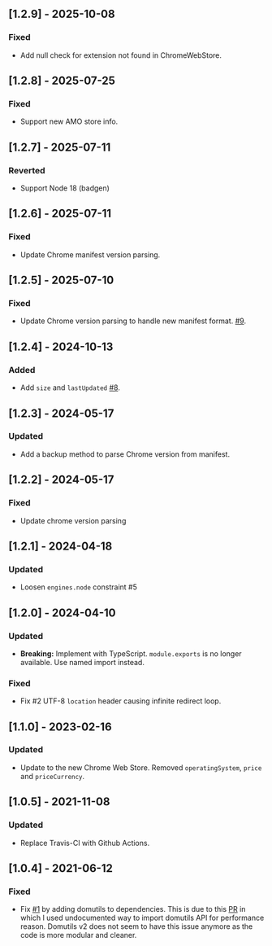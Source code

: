 ## [1.2.9] - 2025-10-08

### Fixed
- Add null check for extension not found in ChromeWebStore.

## [1.2.8] - 2025-07-25

### Fixed

- Support new AMO store info.

## [1.2.7] - 2025-07-11

### Reverted
- Support Node 18 (badgen)

## [1.2.6] - 2025-07-11

### Fixed
- Update Chrome manifest version parsing.

## [1.2.5] - 2025-07-10

### Fixed

- Update Chrome version parsing to handle new manifest format. [#9](https://github.com/awesome-webextension/webextension-store-meta/issues/9).

## [1.2.4] - 2024-10-13

### Added
- Add `size` and `lastUpdated` [#8](https://github.com/awesome-webextension/webextension-store-meta/issues/8).

## [1.2.3] - 2024-05-17

### Updated
- Add a backup method to parse Chrome version from manifest.


## [1.2.2] - 2024-05-17

### Fixed
- Update chrome version parsing


## [1.2.1] - 2024-04-18

### Updated
- Loosen `engines.node` constraint #5


## [1.2.0] - 2024-04-10

### Updated
- **Breaking:** Implement with TypeScript. `module.exports` is no longer available. Use named import instead.

### Fixed
- Fix #2 UTF-8 `location` header causing infinite redirect loop.


## [1.1.0] - 2023-02-16

### Updated
- Update to the new Chrome Web Store. Removed `operatingSystem`, `price` and `priceCurrency`.


## [1.0.5] - 2021-11-08

### Updated
- Replace Travis-CI with Github Actions.


## [1.0.4] - 2021-06-12

### Fixed
- Fix [#1](https://github.com/crimx/webextension-store-meta/issues/1) by adding domutils to dependencies.
  This is due to this [PR](https://github.com/badges/shields/pull/5697) in which I used undocumented way to import domutils API for performance reason. Domutils v2 does not seem to have this issue anymore as the code is more modular and cleaner.

